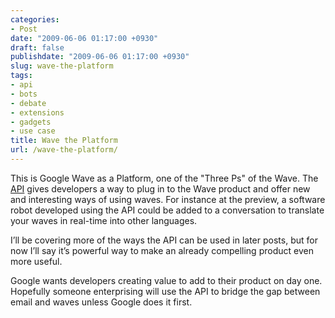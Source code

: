 ```yaml
---
categories:
- Post
date: "2009-06-06 01:17:00 +0930"
draft: false
publishdate: "2009-06-06 01:17:00 +0930"
slug: wave-the-platform
tags:
- api
- bots
- debate
- extensions
- gadgets
- use case
title: Wave the Platform
url: /wave-the-platform/
---
```

This is Google Wave as a Platform, one of the "Three Ps" of the Wave.
The [API](http://code.google.com/apis/wave/) gives developers a way to
plug in to the Wave product and offer new and interesting ways of using
waves. For instance at the preview, a software robot developed using the
API could be added to a conversation to translate your waves in
real-time into other languages.

I’ll be covering more of the ways the API can be used in later posts,
but for now I’ll say it’s powerful way to make an already compelling
product even more useful.

Google wants developers creating value to add to their product on day
one. Hopefully someone enterprising will use the API to bridge the gap
between email and waves unless Google does it first.